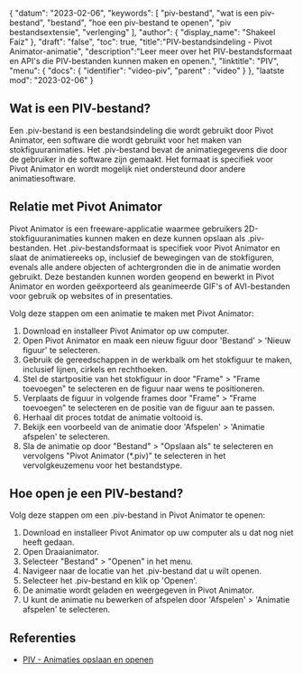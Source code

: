 {
"datum": "2023-02-06",
  "keywords": [
"piv-bestand",
"wat is een piv-bestand",
"bestand",
"hoe een piv-bestand te openen",
"piv bestandsextensie",
"verlenging"
],
  "author": {
"display_name": "Shakeel Faiz"
},
"draft": "false",
"toc": true,
"title":"PIV-bestandsindeling - Pivot Animator-animatie",
  "description":"Leer meer over het PIV-bestandsformaat en API's die PIV-bestanden kunnen maken en openen.",
"linktitle": "PIV",
  "menu": {
    "docs": {
      "identifier": "video-piv",
"parent" : "video"
}
},
"laatste mod": "2023-02-06"
}

## Wat is een PIV-bestand?

Een .piv-bestand is een bestandsindeling die wordt gebruikt door Pivot Animator, een software die wordt gebruikt voor het maken van stokfiguuranimaties. Het .piv-bestand bevat de animatiegegevens die door de gebruiker in de software zijn gemaakt. Het formaat is specifiek voor Pivot Animator en wordt mogelijk niet ondersteund door andere animatiesoftware.

## Relatie met Pivot Animator

Pivot Animator is een freeware-applicatie waarmee gebruikers 2D-stokfiguuranimaties kunnen maken en deze kunnen opslaan als .piv-bestanden. Het .piv-bestandsformaat is specifiek voor Pivot Animator en slaat de animatiereeks op, inclusief de bewegingen van de stokfiguren, evenals alle andere objecten of achtergronden die in de animatie worden gebruikt. Deze bestanden kunnen worden geopend en bewerkt in Pivot Animator en worden geëxporteerd als geanimeerde GIF's of AVI-bestanden voor gebruik op websites of in presentaties.

Volg deze stappen om een animatie te maken met Pivot Animator:

1. Download en installeer Pivot Animator op uw computer.
2. Open Pivot Animator en maak een nieuw figuur door 'Bestand' > 'Nieuw figuur' te selecteren.
3. Gebruik de gereedschappen in de werkbalk om het stokfiguur te maken, inclusief lijnen, cirkels en rechthoeken.
4. Stel de startpositie van het stokfiguur in door "Frame" > "Frame toevoegen" te selecteren en de figuur naar wens te positioneren.
5. Verplaats de figuur in volgende frames door "Frame" > "Frame toevoegen" te selecteren en de positie van de figuur aan te passen.
6. Herhaal dit proces totdat de animatie voltooid is.
7. Bekijk een voorbeeld van de animatie door 'Afspelen' > 'Animatie afspelen' te selecteren.
8. Sla de animatie op door "Bestand" > "Opslaan als" te selecteren en vervolgens "Pivot Animator (*.piv)" te selecteren in het vervolgkeuzemenu voor het bestandstype.

## Hoe open je een PIV-bestand?

Volg deze stappen om een .piv-bestand in Pivot Animator te openen:

1. Download en installeer Pivot Animator op uw computer als u dat nog niet heeft gedaan.
2. Open Draaianimator.
3. Selecteer "Bestand" > "Openen" in het menu.
4. Navigeer naar de locatie van het .piv-bestand dat u wilt openen.
5. Selecteer het .piv-bestand en klik op 'Openen'.
6. De animatie wordt geladen en weergegeven in Pivot Animator.
7. U kunt de animatie nu bewerken of afspelen door 'Afspelen' > 'Animatie afspelen' te selecteren.

## Referenties
* [PIV - Animaties opslaan en openen](https://pivotanimator.net/help4-2/saving___opening_animations.htm)


